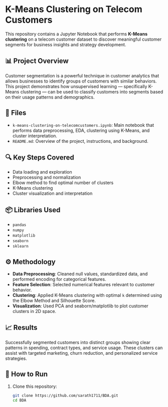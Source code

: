 # K-Means Clustering on Telecom Customers

This repository contains a Jupyter Notebook that performs **K-Means clustering** on a telecom customer dataset to discover meaningful customer segments for business insights and strategy development.

## 📊 Project Overview

Customer segmentation is a powerful technique in customer analytics that allows businesses to identify groups of customers with similar behaviors. This project demonstrates how unsupervised learning — specifically K-Means clustering — can be used to classify customers into segments based on their usage patterns and demographics.

## 📁 Files

- `k-means-clustering-on-telecomcustomers.ipynb`: Main notebook that performs data preprocessing, EDA, clustering using K-Means, and cluster interpretation.
- `README.md`: Overview of the project, instructions, and background.

## 🔍 Key Steps Covered

- Data loading and exploration
- Preprocessing and normalization
- Elbow method to find optimal number of clusters
- K-Means clustering
- Cluster visualization and interpretation

## 📦 Libraries Used

- `pandas`
- `numpy`
- `matplotlib`
- `seaborn`
- `sklearn`

## ⚙️ Methodology

- **Data Preprocessing**: Cleaned null values, standardized data, and performed encoding for categorical features.
- **Feature Selection**: Selected numerical features relevant to customer behavior.
- **Clustering**: Applied K-Means clustering with optimal `k` determined using the Elbow Method and Silhouette Score.
- **Visualization**: Used PCA and seaborn/matplotlib to plot customer clusters in 2D space.

## 📈 Results

Successfully segmented customers into distinct groups showing clear patterns in spending, contract types, and service usage. These clusters can assist with targeted marketing, churn reduction, and personalized service strategies.

## 📌 How to Run

1. Clone this repository:
   ```bash
   git clone https://github.com/sarath1711/BDA.git
   cd BDA
